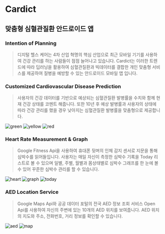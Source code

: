 # Cardict
## 맞춤형 심혈관질환 안드로이드 앱

### Intention of Planning

> 디지털 헬스 케어는 4차 산업 혁명의 핵심 산업으로 최근 모바일 기기를 사용하여 건강 관리를 하는 사람들이 점점 늘어나고 있습니다.
Cardict는 이러한 트렌드에 따라 딥러닝을 활용하여 심혈관질환과 빅데이터를 결합한 개인 맞춤형 서비스를 제공하여 질병을 예방할 수 있는 안드로이드 모바일 앱 입니다.

### Customized Cardiovascular Disease Prediction

> 사용자의 건강 데이터를 기반으로 예상되는 심혈관질환 발병률을 수치와 함께 현재 건강 상태를 코멘트 해줍니다. 
또한 10년 후 예상 발병률과 사용자의 상태에 따라 건강 관리를 했을 경우 낮아지는 심혈관질환 발병률을 맞춤형으로 제공합니다.

![green](https://user-images.githubusercontent.com/49903313/81381882-69fbbd80-9148-11ea-90f6-795de5d08b7d.png)
![yellow](https://user-images.githubusercontent.com/49903313/81381902-741dbc00-9148-11ea-8653-0c499072fe81.png)
![red](https://user-images.githubusercontent.com/49903313/81381908-77b14300-9148-11ea-9cf8-668486a32e26.png)

### Heart Rate Measurement & Graph

> Google Fitness Api을 사용하여 휴대폰 뒷며의 인체 감지 센서로 지문을 통해 심박수를 읽어들입니다.
사용자는 매일 자신이 측정한 심박수 기록을 Today 리스트로 볼 수 있으며 일별, 주별, 월별과 몸상태별로 심박수 그래프를 한 눈에 볼 수 있어 꾸준한 심박수 관리를 할 수 있습니다.

![heart](https://user-images.githubusercontent.com/49903313/81381949-8861b900-9148-11ea-87b5-b8d8852ea7c9.png)
![graph](https://user-images.githubusercontent.com/49903313/81381956-8b5ca980-9148-11ea-8bc8-2c4195087540.png)
![today](https://user-images.githubusercontent.com/49903313/81381964-8ef03080-9148-11ea-9bd2-deeb1751979f.png)

### AED Location Service

> Google Maps Api와 공공 데이터 포털의 전국 AED 정보 조회 서비스 Open Api를 사용하여 자신의 주변에 있는 10개의 AED 위치를 보여줍니다.
AED 위치의 지도와 주소, 전화번호, 거리 정보를 확인할 수 있습니다.

![aed](https://user-images.githubusercontent.com/49903313/81381991-9adbf280-9148-11ea-8ae0-dec6ffb2ecaf.png)
![map](https://user-images.githubusercontent.com/49903313/81381999-9dd6e300-9148-11ea-9491-587afa63060a.png)
